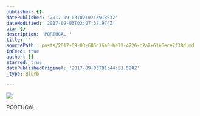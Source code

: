 ```yaml
---
publisher: {}
datePublished: '2017-09-03T02:07:39.863Z'
dateModified: '2017-09-03T02:07:37.974Z'
via: {}
description: 'PORTUGAL '
title: ''
sourcePath: _posts/2017-09-03-686c16a3-be72-4226-b2a2-61e6ece7f38d.md
inFeed: true
author: []
starred: true
datePublishedOriginal: '2017-09-03T01:44:53.520Z'
_type: Blurb

---
```

![](https://imgflo.herokuapp.com/graph/2b2431f8e7ba7b0/3ef336e26b0b7a0b49ea9ee94fdaf344/croprotate.jpg?cropheight=3264&cropwidth=2448&degrees=-90&input=https%3A%2F%2Fthe-grid-user-content.s3-us-west-2.amazonaws.com%2F3fb985ac-bb70-4f21-988d-05dae0feea56.jpg&x=0&y=0)

PORTUGAL